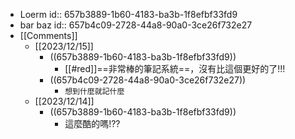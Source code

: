 - Loerm
  id:: 657b3889-1b60-4183-ba3b-1f8efbf33fd9
- bar baz
  id:: 657b4c09-2728-44a8-90a0-3ce26f732e27
- [[Comments]]
	- [[2023/12/15]]
		- ((657b3889-1b60-4183-ba3b-1f8efbf33fd9))
			- [[#red]]==非常棒的筆記系統==，沒有比這個更好的了!!!
		- ((657b4c09-2728-44a8-90a0-3ce26f732e27))
			- `想到什麼就記什麼`
	- [[2023/12/14]]
		- ((657b3889-1b60-4183-ba3b-1f8efbf33fd9))
			- 這麼酷的嗎!??